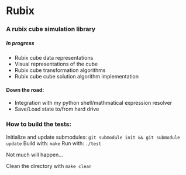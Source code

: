 # Rubix

### A rubix cube simulation library

##### In progress

* Rubix cube data representations
* Visual representations of the cube
* Rubix cube transformation algorithms
* Rubix cube cube solution algorithm implementation

#### Down the road:

* Integration with my python shell/mathmatical expression resolver
* Save/Load state to/from hard drive

### How to build the tests:

Initialize and update submodules: `git submodule init && git submodule update`
Build with: `make`
Run with: `./test`

Not much will happen...

Clean the directory with `make clean`
